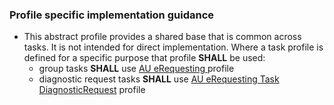 
### Profile specific implementation guidance
- This abstract profile provides a shared base that is common across tasks. It is not intended for direct implementation. Where a task profile is defined for a specific purpose that profile **SHALL** be used:
  - group tasks **SHALL** use [AU eRequesting ](StructureDefinition-au-erequesting-task-diagnosticrequest.html) profile
  - diagnostic request tasks **SHALL** use [AU eRequesting Task DiagnosticRequest](StructureDefinition-au-erequesting-task-group.html) profile 

